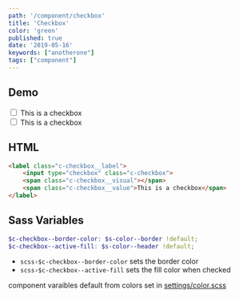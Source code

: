 ```yaml
---
path: '/component/checkbox'
title: 'Checkbox'
color: 'green'
published: true
date: '2019-05-16'
keywords: ["anotherone"]
tags: ["component"]
---
```


## Demo

<div class="test-field">
	<label class="c-checkbox__label">
		<input type="checkbox" class="c-checkbox">
		<span class="c-checkbox__visual"></span>
		<span class="c-checkbox__value">This is a checkbox</span>
	</label>
</div>

<label class="c-checkbox__label">
		<input type="checkbox" class="c-checkbox">
		<span class="c-checkbox__visual"></span>
		<span class="c-checkbox__value">This is a checkbox</span>
	</label>

## HTML

```html
<label class="c-checkbox__label">
	<input type="checkbox" class="c-checkbox">
	<span class="c-checkbox__visual"></span>
	<span class="c-checkbox__value">This is a checkbox</span>
</label>
```

## Sass Variables
```scss
$c-checkbox--border-color: $s-color--border !default;
$c-checkbox--active-fill: $s-color--header !default;
```

* `scss›$c-checkbox--border-color` sets the border color
* `scss›$c-checkbox--active-fill` sets the fill color when checked


component varaibles default from colors set in <a href="/settings/color">settings/color.scss</a> 